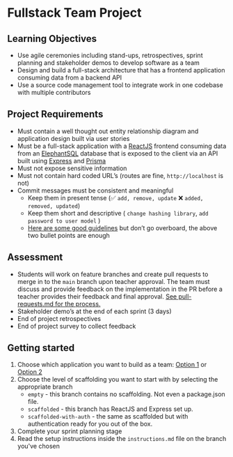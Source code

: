 # Fullstack Team Project

## Learning Objectives

- Use agile ceremonies including stand-ups, retrospectives, sprint planning and stakeholder demos to develop software as a team
- Design and build a full-stack architecture that has a frontend application consuming data from a backend API
- Use a source code management tool to integrate work in one codebase with multiple contributors

## Project Requirements

- Must contain a well thought out entity relationship diagram and application design built via user stories
- Must be a full-stack application with a [ReactJS](https://reactjs.org/) frontend consuming data from an [ElephantSQL](https://www.elephantsql.com/) database that is exposed to the client via an API built using [Express](https://expressjs.com/) and [Prisma](https://www.prisma.io/)
- Must not expose sensitive information
- Must not contain hard coded URL’s (routes are fine, `http://localhost` is not)
- Commit messages must be consistent and meaningful
    - Keep them in present tense (✅ `add, remove, update` ❌ `added, removed, updated`)
    - Keep them short and descriptive ( `change hashing library`, `add password to user model` )
    - [Here are some good guidelines](https://reflectoring.io/meaningful-commit-messages/) but don’t go overboard, the above two bullet points are enough

## Assessment

- Students will work on feature branches and create pull requests to merge in to the `main` branch upon teacher approval. The team must discuss and provide feedback on the implementation in the PR before a teacher provides their feedback and final approval. [See pull-requests.md for the process.](./pull-requests.md)
- Stakeholder demo’s at the end of each sprint (3 days)
- End of project retrospectives
- End of project survey to collect feedback

## Getting started

1. Choose which application you want to build as a team: [Option 1](./option-1.md) or [Option 2]()
2. Choose the level of scaffolding you want to start with by selecting the appropriate branch
    - `empty` - this branch contains no scaffolding. Not even a package.json file.
    - `scaffolded` - this branch has ReactJS and Express set up.
    - `scaffolded-with-auth` - the same as scaffolded but with authentication ready for you out of the box.
3. Complete your sprint planning stage
4. Read the setup instructions inside the `instructions.md` file on the branch you've chosen